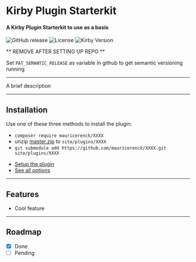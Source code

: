 # Kirby Plugin Starterkit
#### A Kirby Plugin Starterkit to use as a basis

![GitHub release](https://img.shields.io/github/release/mauricerenck/XXXXX.svg?maxAge=1800) ![License](https://img.shields.io/github/license/mashape/apistatus.svg) ![Kirby Version](https://img.shields.io/badge/Kirby-3%2B-black.svg)


** REMOVE AFTER SETTING UP REPO **

Set `PAT_SEMANTIC_RELEASE` as variable in github to get semantic versioning running

---

A brief description

---

## Installation

Use one of these three methods to install the plugin:

- `composer require mauricerenck/XXXX`
- unzip [master.zip](https://github.com/mauricerenck/XXXX/releases/latest) to `site/plugins/XXXX`
- `git submodule add https://github.com/mauricerenck/XXXX.git site/plugins/XXXX`

* [Setup the plugin](docs/setup.md)
* [See all options](docs/options.md)

---

## Features

- Cool feature

---

## Roadmap 

- [x] Done
- [ ] Pending
